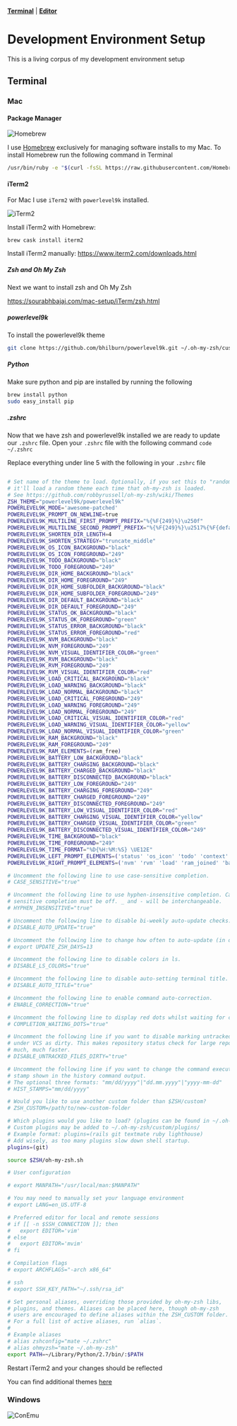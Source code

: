 **[Terminal](#terminal)** | **[Editor](#editor)** 


# Development Environment Setup

This is a living corpus of my development environment setup

## Terminal

### Mac

#### Package Manager

![Homebrew](images/homebrew.png)

I use [Homebrew](https://brew.sh/) exclusively for managing software installs to my Mac. To install Homebrew run the following command in Terminal 

```bash
/usr/bin/ruby -e "$(curl -fsSL https://raw.githubusercontent.com/Homebrew/install/master/install)"
```

#### iTerm2

For Mac I use `iTerm2` with `powerlevel9k` installed.

![iTerm2](images/iTerm2.png)

Install iTerm2 with Homebrew:

```bash
brew cask install iterm2
```

Install iTerm2 manually:
https://www.iterm2.com/downloads.html


##### Zsh and Oh My Zsh
Next we want to install zsh and Oh My Zsh

https://sourabhbajaj.com/mac-setup/iTerm/zsh.html

##### powerlevel9k
To install the powerlevel9k theme

```bash
git clone https://github.com/bhilburn/powerlevel9k.git ~/.oh-my-zsh/custom/themes/powerlevel9k
```

##### Python
Make sure python and pip are installed by running the following
```bash
brew install python
sudo easy_install pip
```

##### .zshrc
Now that we have zsh and powerlevel9k installed we are ready to update our `.zshrc` file. Open your `.zshrc` file with the following command `code ~/.zshrc`

Replace everything under line 5 with the following in your `.zshrc` file

```bash

# Set name of the theme to load. Optionally, if you set this to "random"
# it'll load a random theme each time that oh-my-zsh is loaded.
# See https://github.com/robbyrussell/oh-my-zsh/wiki/Themes
ZSH_THEME="powerlevel9k/powerlevel9k"
POWERLEVEL9K_MODE='awesome-patched'
POWERLEVEL9K_PROMPT_ON_NEWLINE=true
POWERLEVEL9K_MULTILINE_FIRST_PROMPT_PREFIX="%{%F{249}%}\u250f"
POWERLEVEL9K_MULTILINE_SECOND_PROMPT_PREFIX="%{%F{249}%}\u2517%{%F{default}%} "
POWERLEVEL9K_SHORTEN_DIR_LENGTH=4
POWERLEVEL9K_SHORTEN_STRATEGY="truncate_middle"
POWERLEVEL9K_OS_ICON_BACKGROUND="black"
POWERLEVEL9K_OS_ICON_FOREGROUND="249"
POWERLEVEL9K_TODO_BACKGROUND="black"
POWERLEVEL9K_TODO_FOREGROUND="249"
POWERLEVEL9K_DIR_HOME_BACKGROUND="black"
POWERLEVEL9K_DIR_HOME_FOREGROUND="249"
POWERLEVEL9K_DIR_HOME_SUBFOLDER_BACKGROUND="black"
POWERLEVEL9K_DIR_HOME_SUBFOLDER_FOREGROUND="249"
POWERLEVEL9K_DIR_DEFAULT_BACKGROUND="black"
POWERLEVEL9K_DIR_DEFAULT_FOREGROUND="249"
POWERLEVEL9K_STATUS_OK_BACKGROUND="black"
POWERLEVEL9K_STATUS_OK_FOREGROUND="green"
POWERLEVEL9K_STATUS_ERROR_BACKGROUND="black"
POWERLEVEL9K_STATUS_ERROR_FOREGROUND="red"
POWERLEVEL9K_NVM_BACKGROUND="black"
POWERLEVEL9K_NVM_FOREGROUND="249"
POWERLEVEL9K_NVM_VISUAL_IDENTIFIER_COLOR="green"
POWERLEVEL9K_RVM_BACKGROUND="black"
POWERLEVEL9K_RVM_FOREGROUND="249"
POWERLEVEL9K_RVM_VISUAL_IDENTIFIER_COLOR="red"
POWERLEVEL9K_LOAD_CRITICAL_BACKGROUND="black"
POWERLEVEL9K_LOAD_WARNING_BACKGROUND="black"
POWERLEVEL9K_LOAD_NORMAL_BACKGROUND="black"
POWERLEVEL9K_LOAD_CRITICAL_FOREGROUND="249"
POWERLEVEL9K_LOAD_WARNING_FOREGROUND="249"
POWERLEVEL9K_LOAD_NORMAL_FOREGROUND="249"
POWERLEVEL9K_LOAD_CRITICAL_VISUAL_IDENTIFIER_COLOR="red"
POWERLEVEL9K_LOAD_WARNING_VISUAL_IDENTIFIER_COLOR="yellow"
POWERLEVEL9K_LOAD_NORMAL_VISUAL_IDENTIFIER_COLOR="green"
POWERLEVEL9K_RAM_BACKGROUND="black"
POWERLEVEL9K_RAM_FOREGROUND="249"
POWERLEVEL9K_RAM_ELEMENTS=(ram_free)
POWERLEVEL9K_BATTERY_LOW_BACKGROUND="black"
POWERLEVEL9K_BATTERY_CHARGING_BACKGROUND="black"
POWERLEVEL9K_BATTERY_CHARGED_BACKGROUND="black"
POWERLEVEL9K_BATTERY_DISCONNECTED_BACKGROUND="black"
POWERLEVEL9K_BATTERY_LOW_FOREGROUND="249"
POWERLEVEL9K_BATTERY_CHARGING_FOREGROUND="249"
POWERLEVEL9K_BATTERY_CHARGED_FOREGROUND="249"
POWERLEVEL9K_BATTERY_DISCONNECTED_FOREGROUND="249"
POWERLEVEL9K_BATTERY_LOW_VISUAL_IDENTIFIER_COLOR="red"
POWERLEVEL9K_BATTERY_CHARGING_VISUAL_IDENTIFIER_COLOR="yellow"
POWERLEVEL9K_BATTERY_CHARGED_VISUAL_IDENTIFIER_COLOR="green"
POWERLEVEL9K_BATTERY_DISCONNECTED_VISUAL_IDENTIFIER_COLOR="249"
POWERLEVEL9K_TIME_BACKGROUND="black"
POWERLEVEL9K_TIME_FOREGROUND="249"
POWERLEVEL9K_TIME_FORMAT="%D{%H:%M:%S} \UE12E"
POWERLEVEL9K_LEFT_PROMPT_ELEMENTS=('status' 'os_icon' 'todo' 'context' 'dir' 'vcs')
POWERLEVEL9K_RIGHT_PROMPT_ELEMENTS=('nvm' 'rvm' 'load' 'ram_joined' 'battery' 'time')

# Uncomment the following line to use case-sensitive completion.
# CASE_SENSITIVE="true"

# Uncomment the following line to use hyphen-insensitive completion. Case
# sensitive completion must be off. _ and - will be interchangeable.
# HYPHEN_INSENSITIVE="true"

# Uncomment the following line to disable bi-weekly auto-update checks.
# DISABLE_AUTO_UPDATE="true"

# Uncomment the following line to change how often to auto-update (in days).
# export UPDATE_ZSH_DAYS=13

# Uncomment the following line to disable colors in ls.
# DISABLE_LS_COLORS="true"

# Uncomment the following line to disable auto-setting terminal title.
# DISABLE_AUTO_TITLE="true"

# Uncomment the following line to enable command auto-correction.
# ENABLE_CORRECTION="true"

# Uncomment the following line to display red dots whilst waiting for completion.
# COMPLETION_WAITING_DOTS="true"

# Uncomment the following line if you want to disable marking untracked files
# under VCS as dirty. This makes repository status check for large repositories
# much, much faster.
# DISABLE_UNTRACKED_FILES_DIRTY="true"

# Uncomment the following line if you want to change the command execution time
# stamp shown in the history command output.
# The optional three formats: "mm/dd/yyyy"|"dd.mm.yyyy"|"yyyy-mm-dd"
# HIST_STAMPS="mm/dd/yyyy"

# Would you like to use another custom folder than $ZSH/custom?
# ZSH_CUSTOM=/path/to/new-custom-folder

# Which plugins would you like to load? (plugins can be found in ~/.oh-my-zsh/plugins/*)
# Custom plugins may be added to ~/.oh-my-zsh/custom/plugins/
# Example format: plugins=(rails git textmate ruby lighthouse)
# Add wisely, as too many plugins slow down shell startup.
plugins=(git)

source $ZSH/oh-my-zsh.sh

# User configuration

# export MANPATH="/usr/local/man:$MANPATH"

# You may need to manually set your language environment
# export LANG=en_US.UTF-8

# Preferred editor for local and remote sessions
# if [[ -n $SSH_CONNECTION ]]; then
#   export EDITOR='vim'
# else
#   export EDITOR='mvim'
# fi

# Compilation flags
# export ARCHFLAGS="-arch x86_64"

# ssh
# export SSH_KEY_PATH="~/.ssh/rsa_id"

# Set personal aliases, overriding those provided by oh-my-zsh libs,
# plugins, and themes. Aliases can be placed here, though oh-my-zsh
# users are encouraged to define aliases within the ZSH_CUSTOM folder.
# For a full list of active aliases, run `alias`.
#
# Example aliases
# alias zshconfig="mate ~/.zshrc"
# alias ohmyzsh="mate ~/.oh-my-zsh"
export PATH=~/Library/Python/2.7/bin/:$PATH
```

Restart iTerm2 and your changes should be reflected

You can find additional themes [here](https://github.com/bhilburn/powerlevel9k/wiki/Show-Off-Your-Config)

### Windows

![ConEmu](images/conemu.png)


